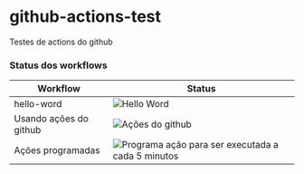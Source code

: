 # github-actions-test
 Testes de actions do github


### Status dos workflows

| Workflow | Status|
| -------- | ------|
| hello-word | ![Hello Word](https://github.com/felipe-rodrigues/github-actions-test/workflows/Hello%20Word/badge.svg?branch=master) |
| Usando ações do github | ![Ações do github](https://github.com/felipe-rodrigues/github-actions-test/workflows/A%C3%A7%C3%B5es%20do%20github/badge.svg?branch=master) |
| Ações programadas | ![Programa ação para ser executada a cada 5 minutos](https://github.com/felipe-rodrigues/github-actions-test/workflows/Programa%20a%C3%A7%C3%A3o%20para%20ser%20executada%20a%20cada%205%20minutos/badge.svg?branch=master)|

